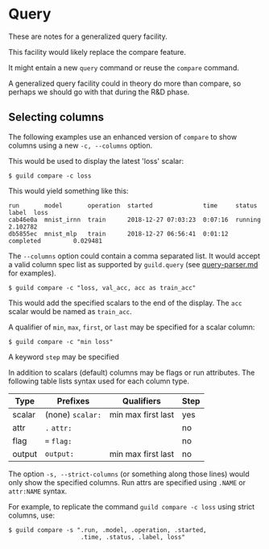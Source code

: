 # Query

These are notes for a generalized query facility.

This facility would likely replace the compare feature.

It might entain a new `query` command or reuse the `compare` command.

A generalized query facility could in theory do more than compare, so
perhaps we should go with that during the R&D phase.

## Selecting columns

The following examples use an enhanced version of `compare` to show
columns using a new `-c, --columns` option.

This would be used to display the latest 'loss' scalar:

    $ guild compare -c loss

This would yield something like this:

    run       model       operation  started              time     status     label  loss
    cab46e0a  mnist_irnn  train      2018-12-27 07:03:23  0:07:16  running           2.102782
    db5855ec  mnist_mlp   train      2018-12-27 06:56:41  0:01:12  completed         0.029481

The `--columns` option could contain a comma separated list. It would
accept a valid column spec list as supported by `guild.query` (see
[query-parser.md](guild/tests/query-parser.md) for examples).

    $ guild compare -c "loss, val_acc, acc as train_acc"

This would add the specified scalars to the end of the display. The
`acc` scalar would be named as `train_acc`.

A qualifier of `min`, `max`, `first`, or `last` may be specified for a
scalar column:

    $ guild compare -c "min loss"

A keyword `step` may be specified

In addition to scalars (default) columns may be flags or run
attributes. The following table lists syntax used for each column
type.

| Type   | Prefixes         | Qualifiers         | Step |
|--------|------------------|--------------------|------|
| scalar | (none) `scalar:` | min max first last | yes  |
| attr   | `.` `attr:`      |                    | no   |
| flag   | `=` `flag:`      |                    | no   |
| output | `output:`        | min max first last | no   |

The option `-s, --strict-columns` (or something along those lines)
would only show the specified columns. Run attrs are specified using
`.NAME` or `attr:NAME` syntax.

For example, to replicate the command `guild compare -c loss` using
strict columns, use:

    $ guild compare -s ".run, .model, .operation, .started,
                        .time, .status, .label, loss"

